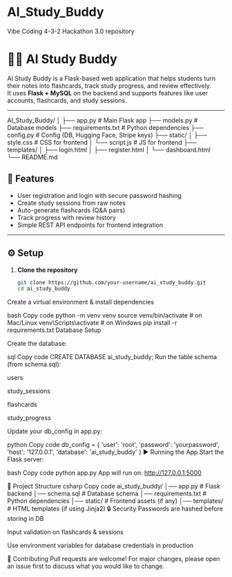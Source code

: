# AI_Study_Buddy
Vibe Coding 4-3-2 Hackathon 3.0 repository

# 🧑‍🎓 AI Study Buddy

AI Study Buddy is a Flask-based web application that helps students turn their notes into flashcards, track study progress, and review effectively.  
It uses **Flask + MySQL** on the backend and supports features like user accounts, flashcards, and study sessions.

---

AI_Study_Buddy/
│
├── app.py                 # Main Flask app
├── models.py              # Database models
├── requirements.txt       # Python dependencies
├── config.py              # Config (DB, Hugging Face, Stripe keys)
├── static/
│   ├── style.css          # CSS for frontend
│   └── script.js          # JS for frontend
├── templates/
│   ├── login.html
│   ├── register.html
│   └── dashboard.html
└── README.md


## 🚀 Features
- User registration and login with secure password hashing
- Create study sessions from raw notes
- Auto-generate flashcards (Q&A pairs)
- Track progress with review history
- Simple REST API endpoints for frontend integration

---

## ⚙️ Setup

1. **Clone the repository**
   ```bash
   git clone https://github.com/your-username/ai_study_buddy.git
   cd ai_study_buddy
Create a virtual environment & install dependencies

bash
Copy code
python -m venv venv
source venv/bin/activate   # on Mac/Linux
venv\Scripts\activate      # on Windows
pip install -r requirements.txt
Database Setup

Create the database:

sql
Copy code
CREATE DATABASE ai_study_buddy;
Run the table schema (from schema.sql):

users

study_sessions

flashcards

study_progress

Update your db_config in app.py:

python
Copy code
db_config = {
    'user': 'root',
    'password': 'yourpassword',
    'host': '127.0.0.1',
    'database': 'ai_study_buddy'
}
▶️ Running the App
Start the Flask server:

bash
Copy code
python app.py
App will run on: http://127.0.0.1:5000

📂 Project Structure
csharp
Copy code
ai_study_buddy/
│── app.py              # Flask backend
│── schema.sql          # Database schema
│── requirements.txt    # Python dependencies
│── static/             # Frontend assets (if any)
│── templates/          # HTML templates (if using Jinja2)
🔒 Security
Passwords are hashed before storing in DB

Input validation on flashcards & sessions

Use environment variables for database credentials in production

🙌 Contributing
Pull requests are welcome!
For major changes, please open an issue first to discuss what you would like to change.
